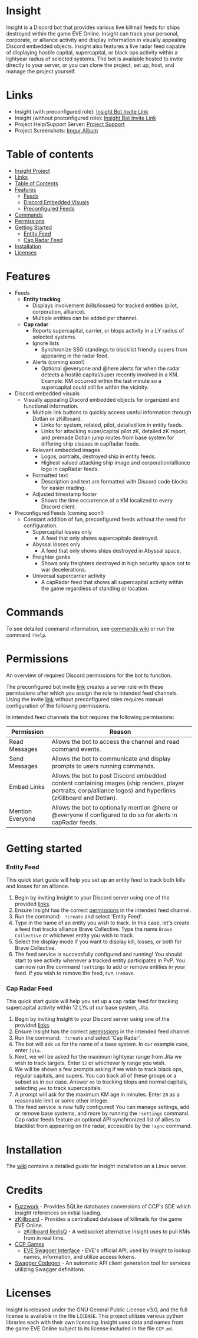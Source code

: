 # Insight
Insight is a Discord bot that provides various live killmail feeds for ships destroyed within the 
game EVE Online. Insight can track your personal, corporate, or alliance activity and display information 
in visually appealing Discord embedded objects. Insight also features a live radar feed capable of
displaying hostile capital, supercapital, or black ops activity within a lightyear radius of selected
systems. The bot is available hosted to invite directly to your server, or you can clone the project, set up, host, 
and manage the project yourself.


# Links
* Insight (with preconfigured role): [Insight Bot Invite Link](https://discordapp.com/api/oauth2/authorize?client_id=463952393206497290&permissions=149504&scope=bot)
* Insight (without preconfigured role): [Insight Bot Invite Link](https://discordapp.com/api/oauth2/authorize?client_id=463952393206497290&permissions=0&scope=bot)
* Project Help/Support Server: [Project Support](https://discord.gg/Np3FCUn)
* Project Screenshots: [Imgur Album](https://imgur.com/a/0LIkjNc)

# Table of contents
- [Insight Project](#Insight)
- [Links](#Links)
- [Table of Contents](#table-of-contents)
- [Features](#features)
    - [Feeds](#feeds)
    - [Discord Embedded Visuals](#discord-embedded-visuals)
    - [Preconfigured Feeds](#preconfigured-feeds)
- [Commands](#Commands)
- [Permissions](#Permissions)
- [Getting Started](#getting-started)
    - [Entity Feed](#entity-feed)
    - [Cap Radar Feed](#cap-radar-feed)
- [Installation](#Installation)
- [Licenses](#Licenses)
    

# Features
* Feeds
    * **Entity tracking**  
        * Displays involvement (kills/losses) for tracked entities (pilot, corporation, alliance).
        * Multiple entities can be added per channel.
    * **Cap radar**
        * Reports supercapital, carrier, or blops activity in a LY radius of selected systems.
        * Ignore lists
            * Synchronize SSO standings to blacklist friendly supers from appearing in the radar feed.
        * Alerts (coming soon!)
            * Optional @everyone and @here alerts for when the radar detects a hostile capital/super recently involved in a KM.
            Example: KM occurred within the last minute so a supercapital could still be within the vicinity.
* Discord embedded visuals
    * Visually appealing Discord embedded objects for organized and functional information.
        * Multiple link buttons to quickly access useful information through Dotlan or zKillboard.
            * Links for system, related, pilot, detailed km in entity feeds.
            * Links for attacking super/capital pilot zK, detailed zK report, and premade Dotlan jump routes from base system for differing ship classes in capRadar feeds.
        * Relevant embedded images
            * Logos, portraits, destroyed ship in entity feeds.
            * Highest valued attacking ship image and corporation/alliance logo in capRadar feeds.  
        * Formatted text
            * Description and text are formatted with Discord code blocks for easier reading.
        * Adjusted timestamp footer
            * Shows the time occurrence of a KM localized to every Discord client.
* Preconfigured Feeds (coming soon!)
    * Constant addition of fun, preconfigured feeds without the need for configuration.
        * Supercapital losses only
            * A feed that only shows supercapitals destroyed.
        * Abyssal losses only 
            * A feed that only shows ships destroyed in Abyssal space.
        * Freighter ganks
            * Shows only freighters destroyed in high security space not to war decelerations.
        * Universal supercarrier activity
            * A capRadar feed that shows all supercapital activity within the game regardless of standing or location.       
# Commands
To see detailed command information, see [commands wiki](https://github.com/Nathan-LS/Insight/wiki/Commands)
or run the command ```!help```.

# Permissions
An overview of required Discord permissions for the bot to function. 

The preconfigured bot invite [link](#Links) creates a server role with these permissions after which you assign the 
role to intended feed channels. Using the invite [link](#Links) without preconfigured roles requires manual 
configuration of the following permissions.

In intended feed channels the bot requires the following permissions:

| Permission | Reason |
|---|---|
| Read Messages | Allows the bot to access the channel and read command events.|
| Send Messages | Allows the bot to communicate and display prompts to users running commands.|
| Embed Links   | Allows the bot to post Discord embedded content containing images (ship renders, player portraits, corp/alliance logos) and hyperlinks (zKillboard and Dotlan).
| Mention Everyone | Allows the bot to optionally mention @here or @everyone if configured to do so for alerts in capRadar feeds.


# Getting started
### Entity Feed
This quick start guide will help you set up an entity feed to track both kills and losses for an alliance.

1. Begin by inviting Insight to your Discord server using one of the provided [links](#Links).
2. Ensure Insight has the correct [permissions](#Permissions) in the intended feed channel.
3. Run the command:
``` !create``` and select 'Entity Feed'.
4. Type in the name of an entity you wish to track. In this case, 
let's create a feed that tracks alliance Brave Collective. Type the name ```Brave Collective``` or whichever
entity you wish to track.
5. Select the display mode if you want to display kill, losses, or both for Brave Collective.
6. The feed service is successfully configured and running! You should start to see activity whenever
a tracked entity participates in PvP. You can now run the command ```!settings``` to add or remove entities
in your feed. If you wish to remove the feed, run ```!remove```.
### Cap Radar Feed
This quick start guide will help you set up a cap radar feed for tracking supercapital activity within
12 LYs of our base system, Jita.
1. Begin by inviting Insight to your Discord server using one of the provided [links](#Links).
2. Ensure Insight has the correct [permissions](#Permissions) in the intended feed channel.
3. Run the command:
``` !create``` and select 'Cap Radar'.
4. The bot will ask us for the name of a base system. In our example case, enter ```Jita```.
5. Next, we will be asked for the maximum lightyear range from Jita we wish to track targets. Enter ```12```
or whichever ly range you wish.
6. We will be shown a few prompts asking if we wish to track black ops, regular capitals, and supers. You 
can track all of these groups or a subset as in our case. Answer ```no``` to tracking blops
and normal capitals, selecting ```yes``` to track supercapitals.
7. A prompt will ask for the maximum KM age in minutes. Enter ```20``` as a reasonable limit or some other integer.
8. The feed service is now fully configured! You can manage settings, add or remove base systems, and more 
by running the ```!settings``` command. Cap radar feeds feature an optional API synchronized list of allies
to blacklist from appearing on the radar, accessible by the ```!sync``` command.

# Installation
The [wiki](https://github.com/Nathan-LS/Insight/wiki/Installation) contains a detailed guide for Insight installation on a Linux server.
    
# Credits
* [Fuzzwork](https://www.fuzzwork.co.uk/) - Provides SQLite databases conversions of CCP's SDE which Insight references on initial loading.
* [zKillboard](https://github.com/zKillboard/zKillboard) - Provides a centralized database of killmails for the game EVE Online.
    * [zKillboard RedisQ](https://github.com/zKillboard/RedisQ) - A websocket alternative Insight uses to pull KMs from in real time.
* [CCP Games](https://www.ccpgames.com/)
    * [EVE Swagger Interface](https://esi.evetech.net/ui/) - EVE's official API, used by Insight to lookup names, information, and utilize access tokens.
* [Swagger Codegen](https://github.com/swagger-api/swagger-codegen) - An automatic API client generation tool for services utilizing Swagger definitions.

# Licenses
Insight is released under the GNU General Public License v3.0, and the full license
is available in the file ```LICENSE```. This project utilizes various python libraries each with their
own licensing. Insight uses data and names from the game EVE Online subject to its license
included in the file ```CCP.md```.
        
                
         
